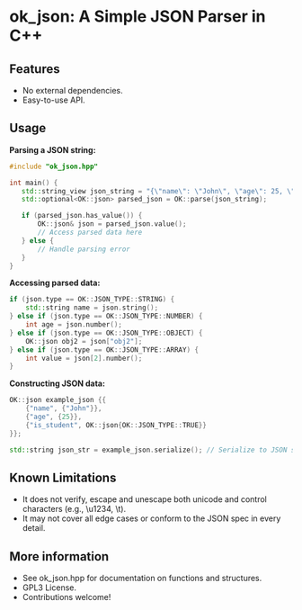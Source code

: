 # ok_json: A Simple JSON Parser in C++

## Features

* No external dependencies.
* Easy-to-use API.

## Usage

**Parsing a JSON string:**

```c++
#include "ok_json.hpp"

int main() {
   std::string_view json_string = "{\"name\": \"John\", \"age\": 25, \"is_student\": true}";
   std::optional<OK::json> parsed_json = OK::parse(json_string);

   if (parsed_json.has_value()) {
       OK::json& json = parsed_json.value();
       // Access parsed data here
   } else {
       // Handle parsing error
   }
}
```

**Accessing parsed data:**

```c++
if (json.type == OK::JSON_TYPE::STRING) {
    std::string name = json.string();
} else if (json.type == OK::JSON_TYPE::NUMBER) {
    int age = json.number();
} else if (json.type == OK::JSON_TYPE::OBJECT) {
    OK::json obj2 = json["obj2"];
} else if (json.type == OK::JSON_TYPE::ARRAY) {
    int value = json[2].number();
}
```

**Constructing JSON data:**
```c++
OK::json example_json {{
    {"name", {"John"}},
    {"age", {25}},
    {"is_student", OK::json{OK::JSON_TYPE::TRUE}}
}};

std::string json_str = example_json.serialize(); // Serialize to JSON string
```

## Known Limitations
- It does not verify, escape and unescape both unicode and control characters (e.g., \u1234, \t).
- It may not cover all edge cases or conform to the JSON spec in every detail.

## More information
- See ok_json.hpp for documentation on functions and structures.
- GPL3 License.
- Contributions welcome!

